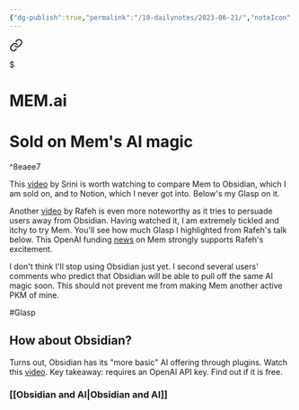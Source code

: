 ```yaml
---
{"dg-publish":true,"permalink":"/10-dailynotes/2023-06-21/","noteIcon":"2","created":"","updated":""}
---
```



<div class="transclusion internal-embed is-loaded"><a class="markdown-embed-link" href="/mem-ai/#sold-on-mem-s-ai-magic" aria-label="Open link"><svg xmlns="http://www.w3.org/2000/svg" width="24" height="24" viewBox="0 0 24 24" fill="none" stroke="currentColor" stroke-width="2" stroke-linecap="round" stroke-linejoin="round" class="svg-icon lucide-link"><path d="M10 13a5 5 0 0 0 7.54.54l3-3a5 5 0 0 0-7.07-7.07l-1.72 1.71"></path><path d="M14 11a5 5 0 0 0-7.54-.54l-3 3a5 5 0 0 0 7.07 7.07l1.71-1.71"></path></svg></a><div class="markdown-embed">

$<div class="markdown-embed-title">

# MEM.ai

</div>


# Sold on Mem's AI magic

^8eaee7

This [video](https://www.youtube.com/watch?v=e-sQDNVmsq4&t=563s) by Srini is worth watching to compare Mem to Obsidian, which I am sold on, and to Notion, which I never got into. Below's my Glasp on it.

Another [video](https://www.youtube.com/watch?v=t5YAJUbGxLU&t=16s) by Rafeh is even more noteworthy as it tries to persuade users away from Obsidian. Having watched it, I am extremely tickled and itchy to try Mem. You'll see how much Glasp I highlighted from Rafeh's talk below. This OpenAI funding [news](https://techcrunch.com/2022/11/10/ai-powered-note-taking-app-mem-raises-23-5m-openai/) on Mem strongly supports Rafeh's excitement.

I don't think I'll stop using Obsidian just yet. I second several users' comments who predict that Obsidian will be able to pull off the same AI magic soon. This should not prevent me from making Mem another active PKM of mine.

#Glasp 

</div></div>


## How about Obsidian?

Turns out, Obsidian has its "more basic" AI offering through plugins. Watch this [video](https://www.youtube.com/watch?v=msnZjiZrSXs). Key takeaway: requires an OpenAI API key. Find out if it is free. 

### [[Obsidian and AI\|Obsidian and AI]]